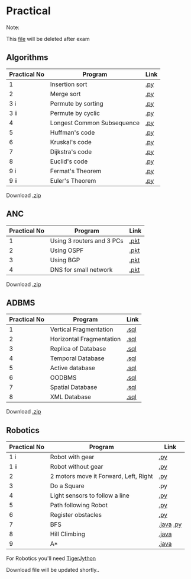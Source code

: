 # Practical
Note:

This [file](https://github.com/bhupendpatil/Practice/blob/master/Practical.md) will be deleted after exam


## Algorithms
Practical No | Program | Link
-- | -- | --
1 | Insertion sort | [.py](https://github.com/bhupendpatil/Practice/blob/master/Python/1insertionSort.py)
2 | Merge sort | [.py](https://github.com/bhupendpatil/Practice/blob/master/Python/2mergeSort.py)
3 i | Permute by sorting | [.py](https://github.com/bhupendpatil/Practice/blob/master/Python/3ipermuteBySort.py)
3 ii | Permute by cyclic | [.py](https://github.com/bhupendpatil/Practice/blob/master/Python/3iipermuteByCyclic.py)
4 | Longest Common Subsequence | [.py](https://github.com/bhupendpatil/Practice/blob/master/Python/4longestCS.py)
5 | Huffman's code | [.py](https://github.com/bhupendpatil/Practice/blob/master/Python/5huffman.py)
6 | Kruskal's code | [.py](https://github.com/bhupendpatil/Practice/blob/master/Python/6kruskal.py)
7 | Dijkstra's code | [.py](https://github.com/bhupendpatil/Practice/blob/master/Python/7dijkstra.py)
8 | Euclid's code | [.py](https://github.com/bhupendpatil/Practice/blob/master/Python/8euclid.py)
9 i | Fermat's Theorem | [.py](https://github.com/bhupendpatil/Practice/blob/master/Python/9fermat.py)
9 ii | Euler's Theorem | [.py](https://github.com/bhupendpatil/Practice/blob/master/Python/8euclid.py)

Download [.zip](https://raw.githubusercontent.com/bhupendpatil/Practice/raw/Raw/AlgoFinal.zip)


## ANC
Practical No | Program | Link
-- | -- | --
1 | Using 3 routers and 3 PCs | [.pkt](https://github.com/bhupendpatil/Practice/blob/master/Networking/1%203router%203pc.pkt)
2 | Using OSPF | [.pkt](https://github.com/bhupendpatil/Practice/blob/master/Networking/2%203router%203pc%20ospf.pkt)
3 | Using BGP | [.pkt](https://github.com/bhupendpatil/Practice/blob/master/Networking/3%203router%203pc%20bgp.pkt)
4 | DNS for small network | [.pkt](https://github.com/bhupendpatil/Practice/blob/master/Networking/4%20DNS%20for%20small%20network.pkt)

Download [.zip](https://raw.githubusercontent.com/bhupendpatil/Practice/raw/Raw/AncPartial.zip)

## ADBMS
Practical No | Program | Link
-- | -- | --
1 | Vertical Fragmentation | [.sql](https://github.com/bhupendpatil/Practice/blob/master/PL%20SQL/verticalFragmentation.sql)
2 | Horizontal Fragmentation | [.sql](https://github.com/bhupendpatil/Practice/blob/master/PL%20SQL/horizontalFragmentation.sql)
3 | Replica of Database | [.sql](https://github.com/bhupendpatil/Practice/blob/master/PL%20SQL/replicaOfDatabase.sql)
4 | Temporal Database | [.sql](https://github.com/bhupendpatil/Practice/blob/master/PL%20SQL/temporlDatabase.sql)
5 | Active database | [.sql](https://github.com/bhupendpatil/Practice/blob/master/PL%20SQL/activeDatabase.sql)
6 | OODBMS | [.sql](https://github.com/bhupendpatil/Practice/blob/master/PL%20SQL/oodbms.sql)
7 | Spatial Database | [.sql](https://github.com/bhupendpatil/Practice/blob/master/PL%20SQL/SpatialDatabase.sql)
8 | XML Database | [.sql](https://github.com/bhupendpatil/Practice/blob/master/PL%20SQL/xmlDatabase.sql)

Download [.zip](https://raw.githubusercontent.com/bhupendpatil/Practice/raw/Raw/ADBMSFinal.zip)

## Robotics
Practical No | Program | Link
-- | -- | --
1 i | Robot with gear | [.py](https://github.com/bhupendpatil/Practice/blob/master/Python/Robotics/robotWithGear.py)
1 ii | Robot without gear | [.py](https://github.com/bhupendpatil/Practice/blob/master/Python/Robotics/robotWithoutGear.py)
2 | 2 motors move it Forward, Left, Right | [.py](https://github.com/bhupendpatil/Practice/blob/master/Python/Robotics/forwardLeftAndRight.py)
3 | Do a Square | .py <!-- [.py](https://github.com/bhupendpatil/Practice/blob/master/Python/Robotics/makeSquare.py) --> 
4 | Light sensors to follow a line | [.py](https://github.com/bhupendpatil/Practice/blob/master/Python/Robotics/LightSensor.py)
5 | Path following Robot | [.py](https://github.com/bhupendpatil/Practice/blob/master/Python/Robotics/PathFollowing.py)
6 | Register obstacles | [.py](https://github.com/bhupendpatil/Practice/blob/master/Python/Robotics/RegisterObstacles.py)
7 | BFS | [.java](https://github.com/bhupendpatil/Practice/blob/master/Java/BFS.java) [.py](https://github.com/bhupendpatil/Practice/blob/master/Python/BFS.py)
8 | Hill Climbing | [.java](https://github.com/bhupendpatil/Practice/blob/master/Java/TSPNearestNeighbour.java)
9 | A* | [.java](https://github.com/bhupendpatil/Practice/blob/master/Java/Astar.java)

For Robotics you'll need [TigerJython](https://github.com/bhupendpatil/Practice/blob/master/Python/Robotics/README.md)

Download file will be updated shortly..